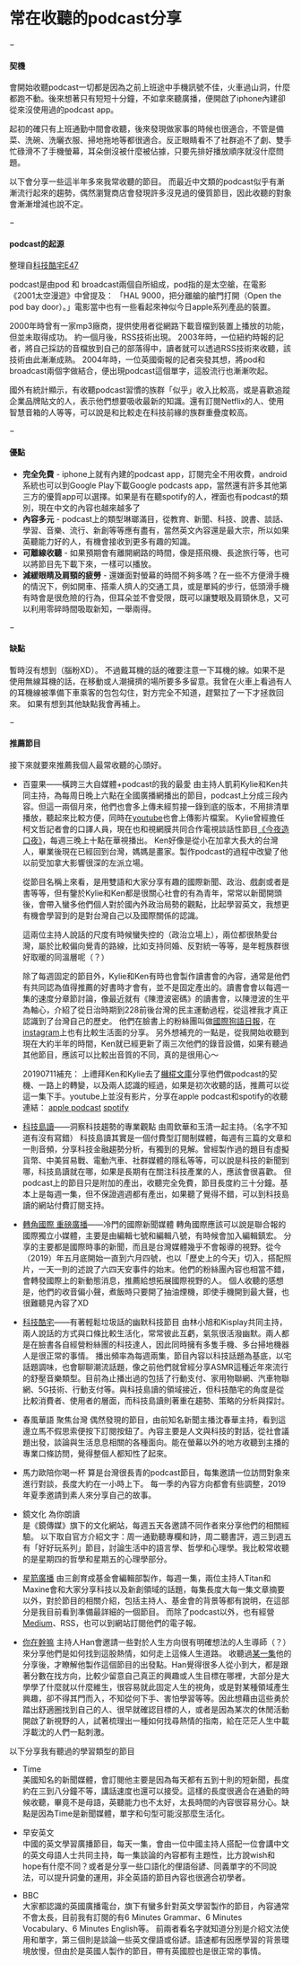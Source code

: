 # 常在收聽的podcast分享
−
 
 
#### 契機
會開始收聽podcast一切都是因為之前上班途中手機訊號不佳，火車過山洞，什麼都跑不動。後來想著只有短短十分鐘，不如拿來聽廣播，便開啟了iphone內建卻從來沒使用過的podcast app。

起初的確只有上班通勤中間會收聽，後來發現做家事的時候也很適合，不管是備菜、洗碗、洗曬衣服、掃地拖地等都很適合。反正眼睛看不了社群追不了劇、雙手忙碌滑不了手機螢幕，耳朵倒沒被什麼被佔據，只要先排好播放順序就沒什麼問題。

以下會分享一些這半年多來我常收聽的節目。
而最近中文類的podcast似乎有漸漸流行起來的趨勢，偶然瀏覽商店會發現許多沒見過的優質節目，因此收聽的對象會漸漸增減也說不定。

−

#### podcast的起源
整理自[科技酷宅E47](http://feeds.soundcloud.com/users/soundcloud:users:517449261/sounds.rss)

podcast是由pod 和 broadcast兩個自所組成，pod指的是太空艙，在電影《2001太空漫遊》中曾提及：
「HAL 9000，把分離艙的艙門打開（Open the pod bay door）。」電影當中也有一些看起來神似今日apple系列產品的裝置。

2000年時曾有一家mp3廠商，提供使用者從網路下載音檔到裝置上播放的功能，但並未取得成功。
約一個月後，RSS技術出現。
2003年時，一位紐約時報的記者，將自己採訪的音檔放到自己的部落得中，讀者就可以透過RSS技術來收聽，該技術由此漸漸成熟。
2004年時，一位英國衛報的記者突發其想，將pod和broadcast兩個字做結合，便出現podcast這個單字，這股流行也漸漸吹起。

國外有統計顯示，有收聽podcast習慣的族群「似乎」收入比較高，或是喜歡追蹤企業品牌貼文的人，表示他們想要吸收最新的知識。還有訂閱Netflix的人、使用智慧音箱的人等等，可以說是和比較走在科技前緣的族群重疊度較高。

−

#### 優點
- **完全免費** - iphone上就有內建的podcast app，訂閱完全不用收費，android系統也可以到Google Play下載Google podcasts app，當然還有許多其他第三方的優質app可以選擇。如果是有在聽spotify的人，裡面也有podcast的類別，現在中文的內容也越來越多了
- **內容多元** - podcast上的類型琳瑯滿目，從教育、新聞、科技、說書、談話、學習、音樂、流行、新創等等應有盡有，當然英文內容還是最大宗，所以如果英聽能力好的人，有機會接收到更多有趣的知識。
- **可離線收聽** - 如果預期會有離開網路的時間，像是搭飛機、長途旅行等，也可以將節目先下載下來，一樣可以播放。
- **減緩眼睛及肩頸的疲勞** - 還嫌面對螢幕的時間不夠多嗎？在一些不方便滑手機的情況下，例如開車、搭乘人擠人的交通工具，或是單純的步行，低頭滑手機有時會是很危險的行為，但耳朵並不會受限，既可以讓雙眼及肩頸休息，又可以利用零碎時間吸取新知，一舉兩得。

−

#### 缺點
暫時沒有想到（腦粉XD）。
不過戴耳機的話的確要注意一下耳機的線。如果不是使用無線耳機的話，在移動或人潮擁擠的場所要多多留意。我曾在火車上看過有人的耳機線被準備下車乘客的包包勾住，對方完全不知道，趕緊拉了一下才拯救回來。
如果有想到其他缺點我會再補上。

−
#### 推薦節目
接下來就要來推薦我個人最常收聽的心頭好。

- 百靈果——橫跨三大自媒體+podcast的我的最愛
    由主持人凱莉Kylie和Ken共同主持，為每周日晚上六點在全國廣播網播出的節目，podcast上分成三段內容。但這一兩個月來，他們也會多上傳未經剪接一錄到底的版本，不用排清單播放，聽起來比較方便，同時在[youtube](https://www.youtube.com/channel/UCD2KoUc0f4Bv2Bz0mbOah8g)也會上傳影片檔案。
    Kylie曾經擔任柯文哲記者會的口譯人員，現在也和視網膜共同合作電視談話性節目[《今夜造口夜》](https://www.youtube.com/channel/UCJCrncqSm65zk5txuJaUy3w)，每週三晚上十點在華視播出。
    Ken好像是從小在加拿大長大的台灣人，畢業後現在已經回到台灣，媽媽是畫家。製作podcast的過程中改變了他以前受加拿大影響很深的左派立場。

    從節目名稱上來看，是用雙語和大家分享有趣的國際新聞、政治、戲劇或者是書等等，但有鑒於Kylie和Ken都是很關心社會的有為青年，常常以新聞開頭後，會帶入蠻多他們個人對於國內外政治局勢的觀點，比起學習英文，我想更有機會學習到的是對台灣自己以及國際關係的認識。

    這兩位主持人說話的尺度有時候蠻失控的（政治立場上），兩位都很熱愛台灣，屬於比較偏向覺青的路線，比如支持同婚、反對統一等等，是年輕族群很好取暖的同溫層呢（？）
    
    除了每週固定的節目外，Kylie和Ken有時也會製作讀書會的內容，通常是他們有共同認為值得推薦的好書時才會有，並不是固定產出的。讀書會會以每週一集的速度分章節討論，像最近就有《陳澄波密碼》的讀書會，以陳澄波的生平為軸心，介紹了從日治時期到228前後台灣的民主運動過程，從這裡我才真正認識到了台灣自己的歷史。
    他們在臉書上的粉絲團叫做[國際狗語日報](https://www.facebook.com/puppydailynews/)，在[instagram](https://www.instagram.com/bailingguo_news/?hl=zh-tw)上也有比較生活面的分享。
    另外想補充的一點是，從我開始收聽到現在大約半年的時間，Ken就已經更新了兩三次他們的錄音設備，如果有聽過其他節目，應該可以比較出音質的不同，真的是很用心～

    20190711補充：
    上禮拜Ken和Kylie去了[櫞椛文庫](https://www.facebook.com/enkalibrary/)分享他們做podcast的契機、一路上的轉變，以及兩人認識的經過，如果是初次收聽的話，推薦可以從這一集下手。youtube上並沒有影片，分享在apple podcast和spotify的收聽連結：
    [apple podcast](http://feeds.soundcloud.com/users/soundcloud:users:221361980/sounds.rss)
    [spotify](spotify:episode:3MhbxtcnsrWRLqG45lTC4C)

    
- [科技島讀](https://daodu.tech/)——洞察科技趨勢的專業觀點
    由周欽華和玉清一起主持。（名字不知道有沒有寫錯）
    科技島讀其實是一個付費型訂閱制媒體，每週有三篇的文章和一則音頻，分享科技金融趨勢分析，有獨到的見解。曾經製作過的題目有虛擬貨幣、中美貿易戰、電動汽車、社群媒體的隱私等等，可以說是科技的新聞到哪，科技島讀就在哪，如果是長期有在關注科技產業的人，應該會很喜歡。
    但podcast上的節目只是附加的產出，收聽完全免費，節目長度約三十分鐘。基本上是每週一集，但不保證週週都有產出，如果聽了覺得不錯，可以到科技島讀的網站付費訂閱支持。


- [轉角國際 重磅廣播](https://www.facebook.com/udnglobal/)——冷門的國際新聞媒體
    轉角國際應該可以說是聯合報的國際獨立小媒體，主要是由編輯七號和編輯八號，有時候會加入編輯鎮宏。
    分享的主要都是國際時事的新聞，而且是台灣媒體幾乎不會報導的視野。從今（2019）年五月底開始一直到六月四號，也以「歷史上的今天」切入，搭配照片，一天一則的述說了六四天安事件的始末。他們的粉絲團內容也相當不錯，會轉發國際上的新動態消息，推薦給想拓展國際視野的人。
    個人收聽的感想是，他們的收音偏小聲，煮飯時只要開了抽油煙機，即使手機開到最大聲，也很難聽見內容了XD


- [科技酷宅](https://www.facebook.com/groups/swipeup.podcast/)——有著輕鬆垃圾話的幽默科技節目
    由林小旭和Kisplay共同主持，兩人說話的方式與口條比較生活化，常常彼此互虧，氣氛很活潑幽默。兩人都是在臉書各自經營粉絲團的科技達人，因此同時擁有多隻手機、多台掃地機器人是很正常的事情。
    播出頻率為每週兩集，節目內容以科技話題為基底，以宅話題調味，也會聊聊潮流話題，像之前他們就曾經分享ASMR這種近年來流行的舒壓音樂類型。目前為止播出過的包括了行動支付、家用物聯網、汽車物聯網、5G技術、行動支付等。與科技島讀的領域接近，但科技酷宅的角度是從比較消費者、使用者的層面，而科技島讀則著重在趨勢、策略的分析與探討。
    

- 春風華語 聚焦台灣
    偶然發現的節目，由前知名新聞主播沈春華主持，看到這邊立馬不假思索便按下訂閱按鈕了。內容主要是人文與科技的對話，從社會議題出發，談論與生活息息相關的各種面向。能在螢幕以外的地方收聽到主播的專業口條訪問，覺得整個人都知性了起來。


- 馬力歐陪你喝一杯
    算是台灣很長青的podcast節目，每集邀請一位訪問對象來進行對談，長度大約在一小時上下。
    每一季的內容方向都會有些調整，2019年夏季邀請到素人來分享自己的故事。


- 鏡文化 為你朗讀  
    是《鏡傳媒》旗下的文化網站，每週五天各邀請不同作者來分享他們的相關經驗。
    以下取自官方介紹文字：周一通勤聽專欄和詩，周二聽書評，週三到週五有「好好玩系列」節目，討論生活中的語言學、哲學和心理學。我比較常收聽的是星期四的哲學和星期五的心理學部分。


- [星箭廣播](https://podcast.starrocket.io/)
    由三創育成基金會編輯部製作，每週一集，兩位主持人Titan和Maxine會和大家分享科技以及新創領域的話題，每集長度大每一集文章摘要以外，對於節目的相關介紹，包括主持人、基金會的背景等都有說明，在這部分是我目前看到準備最詳細的一個節目。
    而除了podcast以外，也有經營[Medium](https://medium.com/starrocket)、RSS，也可以到網站訂閱他們的電子報。


- [你在幹嘛](https://www.facebook.com/%E4%BD%A0%E5%9C%A8%E5%B9%B9%E5%98%9B-2475941732475938/)
    主持人Han會邀請一些對於人生方向很有明確想法的人生導師（？）來分享他們是如何找到這股熱情，如何走上這條人生道路。
    收聽過[某一集](https://feed.podbean.com/whatdoyoudo/feed.xml)他的分享後，才瞭解他製作這個節目的出發點。Han覺得很多人從小到大，都是跟著分數在找方向，比較少留意自己真正的興趣或人生目標在哪裡，大部分是大學學了什麼就以什麼維生，很容易就此固定人生的視角，或是對某種領域產生興趣，卻不得其門而入，不知從何下手、害怕學習等等。因此想藉由這些勇於踏出舒適圈找到自己的人、很早就確認目標的人，或者是因為某次的休閒活動開啟了新視野的人，試著梳理出一種如何找尋熱情的指南，給在茫茫人生中載浮載沈的人們一點刺激。



以下分享我有聽過的學習類型的節目
- Time  
美國知名的新聞媒體，會訂閱他主要是因為每天都有五到十則的短新聞，長度約在三到八分鐘不等，講話速度也還可以接受。這樣的長度很適合在通勤的時候收聽，畢竟不是母語，英聽能力也不太好，太長時間的內容很容易分心。缺點是因為Time是新聞媒體，單字和句型可能沒那麼生活化。

- 早安英文  
中國的英文學習廣播節目，每天一集，會由一位中國主持人搭配一位會講中文的英文母語人士共同主持，每一集談論的內容都有主題性，比方說wish和hope有什麼不同？或者是分享一些口語化的俚語俗諺、同義單字的不同說法，可以提升詞彙的運用，非全英語的節目內容也很適合初學者。

- BBC  
大家都認識的英國廣播電台，旗下有蠻多針對英文學習製作的節目，內容通常不會太長，目前我有訂閱的有6 Minutes Grammar、6 Minutes Vocabulary、6 Minutes English等。
前兩者看名字就知道分別是介紹文法使用和單字，第三個則是談論一些英文俚語或俗諺。語速都有因應學習的背景環境放慢，但由於是英國人製作的節目，帶有英國腔也是很正常的事情。
